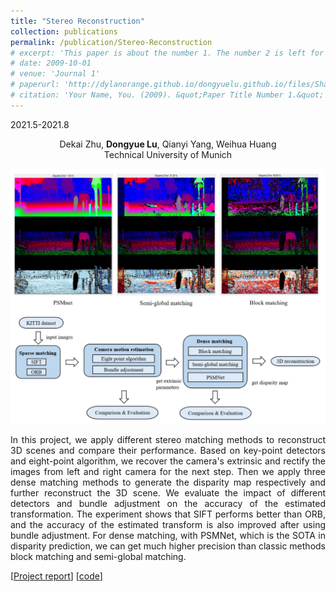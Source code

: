 ```yaml
---
title: "Stereo Reconstruction"
collection: publications
permalink: /publication/Stereo-Reconstruction
# excerpt: 'This paper is about the number 1. The number 2 is left for future work.'
# date: 2009-10-01
# venue: 'Journal 1'
# paperurl: 'http://dylanorange.github.io/dongyuelu.github.io/files/Shape-Completion-with-Meso-Skeleton-Learning.pdf'
# citation: 'Your Name, You. (2009). &quot;Paper Title Number 1.&quot; <i>Journal 1</i>. 1(1).'
---
```


2021.5-2021.8

<center>
Dekai Zhu, <b>Dongyue Lu</b>, Qianyi Yang, Weihua Huang <br /> 
Technical University of Munich 
</center>


![shape](../files/stereo.png)

<!-- <p align = "center">
<img src = ../files/3doverview.png alt = 'scene' height = 10% width = 70% />
</p>

<p align = "center"> 
<img src = ../files/disparity.png alt = 'scene' height = 10% width = 70% />
</p> -->


<p align = "justify"> 
In this project, we apply different stereo matching methods to reconstruct 3D scenes and compare their performance. Based on key-point detectors and eight-point algorithm, we recover the camera's extrinsic and rectify the images from left and right camera for the next step. Then we apply three dense matching methods to generate the disparity map respectively and further reconstruct the 3D scene. We evaluate the impact of different detectors and bundle adjustment on the accuracy of the estimated transformation. The experiment shows that SIFT performs better than ORB, and the accuracy of the estimated transform is also improved after using bundle adjustment. For dense matching, with PSMNet, which is the SOTA in disparity prediction, we can get much higher precision than classic methods block matching and semi-global matching.
</p>

[[Project report](http://dylanorange.github.io/files/3d.pdf)]
[[code](https://github.com/DylanOrange/Stereo-Reconstruction)]
<!-- [[poster](http://dylanorange.github.io/dongyuelu.github.io/files/shape.png)] -->